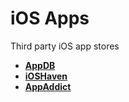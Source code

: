 # iOS Apps
Third party iOS app stores

- [**AppDB**](https://appdb.to)
- [**iOSHaven**](https://ioshaven.com)
- [**AppAddict**](https://appaddict.org)
